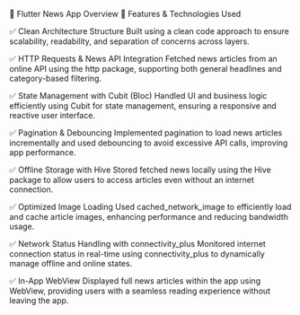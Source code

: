 📱 Flutter News App Overview
🚀 Features & Technologies Used

✅ Clean Architecture Structure
Built using a clean code approach to ensure scalability, readability, and separation of concerns across layers.

✅ HTTP Requests & News API Integration
Fetched news articles from an online API using the http package, supporting both general headlines and category-based filtering.

✅ State Management with Cubit (Bloc)
Handled UI and business logic efficiently using Cubit for state management, ensuring a responsive and reactive user interface.

✅ Pagination & Debouncing
Implemented pagination to load news articles incrementally and used debouncing to avoid excessive API calls, improving app performance.

✅ Offline Storage with Hive
Stored fetched news locally using the Hive package to allow users to access articles even without an internet connection.

✅ Optimized Image Loading
Used cached_network_image to efficiently load and cache article images, enhancing performance and reducing bandwidth usage.

✅ Network Status Handling with connectivity_plus
Monitored internet connection status in real-time using connectivity_plus to dynamically manage offline and online states.

✅ In-App WebView
Displayed full news articles within the app using WebView, providing users with a seamless reading experience without leaving the app.
